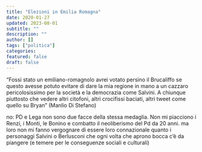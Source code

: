 ```yaml
---
title: "Elezioni in Emilia Romagna"
date: 2020-01-27
updated: 2023-08-01
subtitle: ""
description: ""
author: []
tags: ["politica"]
categories:
featured: false
draft: false
---
```


“Fossi stato un emiliano-romagnolo avrei votato persino il Brucaliffo se questo avesse potuto evitare di dare la mia regione in mano a un cazzaro pericolosissimo per la società e la democrazia come Salvini. A chiunque piuttosto che vedere altri citofoni, altri crocifissi baciati, altri tweet come quello su Bryan” (Manlio Di Stefano)

no: PD e Lega non sono due facce della stessa medaglia.
Non mi piacciono i Renzi, i Monti, le Bonino e combatto il neoliberismo del Pd da 20 anni. ma loro non mi fanno vergognare di essere loro connazionale quanto i personaggi Salvini o Berlusconi che ogni volta che aprono bocca c’è da piangere (e temere per le conseguenze sociali e culturali)